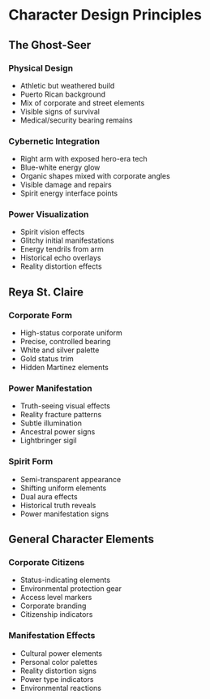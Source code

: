 # Character Design Principles

## The Ghost-Seer

### Physical Design
- Athletic but weathered build
- Puerto Rican background
- Mix of corporate and street elements
- Visible signs of survival
- Medical/security bearing remains

### Cybernetic Integration
- Right arm with exposed hero-era tech
- Blue-white energy glow
- Organic shapes mixed with corporate angles
- Visible damage and repairs
- Spirit energy interface points

### Power Visualization
- Spirit vision effects
- Glitchy initial manifestations
- Energy tendrils from arm
- Historical echo overlays
- Reality distortion effects

## Reya St. Claire

### Corporate Form
- High-status corporate uniform
- Precise, controlled bearing
- White and silver palette
- Gold status trim
- Hidden Martinez elements

### Power Manifestation
- Truth-seeing visual effects
- Reality fracture patterns
- Subtle illumination
- Ancestral power signs
- Lightbringer sigil

### Spirit Form
- Semi-transparent appearance
- Shifting uniform elements
- Dual aura effects
- Historical truth reveals
- Power manifestation signs

## General Character Elements

### Corporate Citizens
- Status-indicating elements
- Environmental protection gear
- Access level markers
- Corporate branding
- Citizenship indicators

### Manifestation Effects
- Cultural power elements
- Personal color palettes
- Reality distortion signs
- Power type indicators
- Environmental reactions